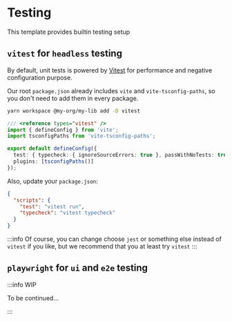 # Testing

This template provides builtin testing setup

## `vitest` for `headless` testing

By default, unit tests is powered by [Vitest](https://vitest.dev/) for performance and negative configuration purpose.

Our root `package.json` already includes `vite` and `vite-tsconfig-paths`,
so you don't need to add them in every package.

```bash title="Install vitest"
yarn workspace @my-org/my-lib add -D vitest
```

```ts title="libs/my-lib/vite.config.ts"
/// <reference types="vitest" />
import { defineConfig } from 'vite';
import tsconfigPaths from 'vite-tsconfig-paths';

export default defineConfig({
  test: { typecheck: { ignoreSourceErrors: true }, passWithNoTests: true },
  plugins: [tsconfigPaths()]
});
```

Also, update your `package.json`:

```json
{
  "scripts": {
    "test": "vitest run",
    "typecheck": "vitest typecheck"
  }
}
```

:::info
Of course, you can change choose `jest` or something else instead of `vitest` if you like, but we recommend that you at least try `vitest`
:::

## `playwright` for `ui` and `e2e` testing

:::info WIP

To be continued...

:::
